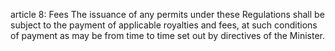 article 8: Fees
The issuance of any permits under these Regulations shall be subject to the payment of applicable royalties and fees, at such conditions of payment as may be from time to time set out by directives of the Minister.
<ul>
</ul>